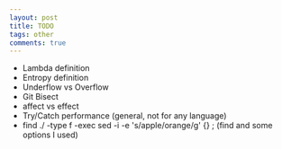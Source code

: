 ```yaml
---
layout: post
title: TODO
tags: other
comments: true
---
```


* Lambda definition
* Entropy definition
* Underflow vs Overflow
* Git Bisect
* affect vs effect
* Try/Catch performance (general, not for any language)
* find ./ -type f -exec sed -i -e 's/apple/orange/g' {} \; (find and some options I used)